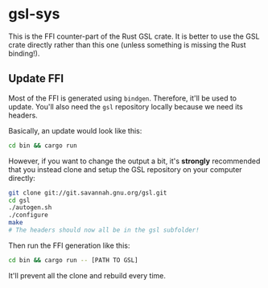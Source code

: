 # gsl-sys

This is the FFI counter-part of the Rust GSL crate. It is better to use the GSL crate
directly rather than this one (unless something is missing the Rust binding!).

## Update FFI

Most of the FFI is generated using `bindgen`. Therefore, it'll be used to update. You'll also
need the `gsl` repository locally because we need its headers.

Basically, an update would look like this:

```bash
cd bin && cargo run
```

However, if you want to change the output a bit, it's **strongly** recommended that you
instead clone and setup the GSL repository on your computer directly:

```bash
git clone git://git.savannah.gnu.org/gsl.git
cd gsl
./autogen.sh
./configure
make
# The headers should now all be in the gsl subfolder!
```

Then run the FFI generation like this:

```bash
cd bin && cargo run -- [PATH TO GSL]
```

It'll prevent all the clone and rebuild every time.
